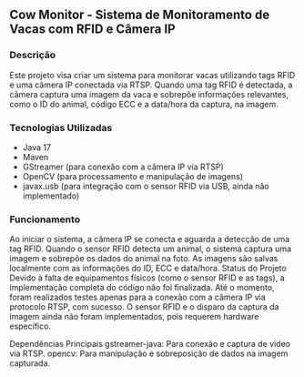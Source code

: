 ## Cow Monitor - Sistema de Monitoramento de Vacas com RFID e Câmera IP

### Descrição
Este projeto visa criar um sistema para monitorar vacas utilizando tags RFID e uma câmera IP conectada via RTSP. Quando uma tag RFID é detectada, a câmera captura uma imagem da vaca e sobrepõe informações relevantes, como o ID do animal, código ECC e a data/hora da captura, na imagem.

### Tecnologias Utilizadas
- Java 17
- Maven
- GStreamer (para conexão com a câmera IP via RTSP)
- OpenCV (para processamento e manipulação de imagens)
- javax.usb (para integração com o sensor RFID via USB, ainda não implementado)

### Funcionamento
Ao iniciar o sistema, a câmera IP se conecta e aguarda a detecção de uma tag RFID.
Quando o sensor RFID detecta um animal, o sistema captura uma imagem e sobrepõe os dados do animal na foto.
As imagens são salvas localmente com as informações do ID, ECC e data/hora.
Status do Projeto
Devido à falta de equipamentos físicos (como o sensor RFID e as tags), a implementação completa do código não foi finalizada. Até o momento, foram realizados testes apenas para a conexão com a câmera IP via protocolo RTSP, com sucesso. O sensor RFID e o disparo da captura da imagem ainda não foram implementados, pois requerem hardware específico.

Dependências Principais
gstreamer-java: Para conexão e captura de vídeo via RTSP.
opencv: Para manipulação e sobreposição de dados na imagem capturada.
